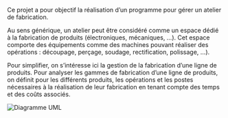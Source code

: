 Ce projet a pour objectif la réalisation d’un programme pour gérer un atelier de
fabrication.

Au sens générique, un atelier peut être considéré comme un espace dédié à la
fabrication de produits (électroniques, mécaniques, …). Cet espace comporte des
équipements comme des machines pouvant réaliser des opérations : découpage,
perçage, soudage, rectification, polissage, …).

Pour simplifier, on s’intéresse ici la gestion de la fabrication d’une ligne de produits.
Pour analyser les gammes de fabrication d’une ligne de produits, on définit pour les
différents produits, les opérations et les postes nécessaires à la réalisation de leur
fabrication en tenant compte des temps et des coûts associés.

![Diagramme UML](https://github.com/user-attachments/assets/dc0cc03c-dbb8-4cb9-a305-40e6ed37b91f)
